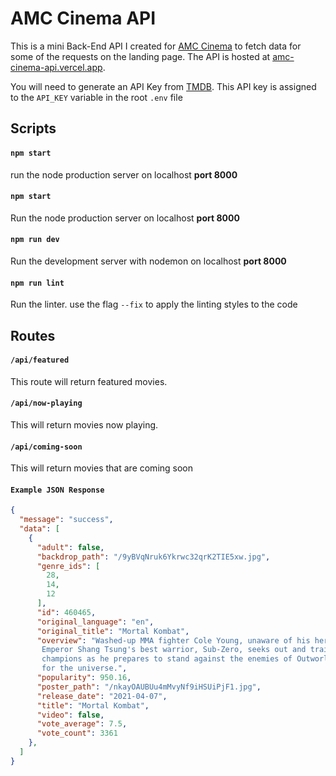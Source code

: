 # AMC Cinema API

This is a mini Back-End API I created for [AMC Cinema](https://github.com/codingknite/amc-cinema) to fetch data for some of the requests on the landing page. The API is hosted at [amc-cinema-api.vercel.app](https://amc-cinema-api.vercel.app).

You will need to generate an API Key from [TMDB](https://www.themoviedb.org/documentation/api). This API key is assigned to the `API_KEY` variable in the root `.env` file

## Scripts

#### `npm start`

run the node production server on localhost **port 8000**

#### `npm start` 
Run the node production server on localhost **port 8000**

#### `npm run dev` 
Run the development server with nodemon on localhost **port 8000**

#### `npm run lint`

Run the linter. use the flag `--fix` to apply the linting styles to the code

## Routes

#### `/api/featured`

This route will return featured movies.

#### `/api/now-playing`

This will return movies now playing.

#### `/api/coming-soon`

This will return movies that are coming soon

#### `Example JSON Response`

```json
{
  "message": "success",
  "data": [
    {
      "adult": false,
      "backdrop_path": "/9yBVqNruk6Ykrwc32qrK2TIE5xw.jpg",
      "genre_ids": [
        28,
        14,
        12
      ],
      "id": 460465,
      "original_language": "en",
      "original_title": "Mortal Kombat",
      "overview": "Washed-up MMA fighter Cole Young, unaware of his heritage, and hunted by
       Emperor Shang Tsung's best warrior, Sub-Zero, seeks out and trains with Earth's greatest
       champions as he prepares to stand against the enemies of Outworld in a high stakes battle
       for the universe.",
      "popularity": 950.16,
      "poster_path": "/nkayOAUBUu4mMvyNf9iHSUiPjF1.jpg",
      "release_date": "2021-04-07",
      "title": "Mortal Kombat",
      "video": false,
      "vote_average": 7.5,
      "vote_count": 3361
    },
  ]
}
```
